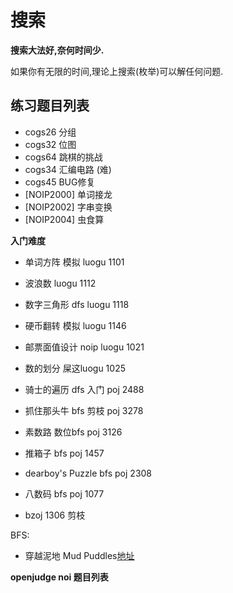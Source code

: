 # 搜索

**搜索大法好,奈何时间少.**

如果你有无限的时间,理论上搜索(枚举)可以解任何问题.


## 练习题目列表

 - cogs26 分组
 - cogs32 位图
 - cogs64 跳棋的挑战
 - cogs34 汇编电路 (难)
 - cogs45 BUG修复
 - [NOIP2000] 单词接龙
 - [NOIP2002] 字串变换
 - [NOIP2004] 虫食算


**入门难度**

 - 单词方阵 模拟 luogu 1101
 - 波浪数  luogu 1112
 - 数字三角形 dfs luogu 1118
 - 硬币翻转 模拟 luogu 1146
 - 邮票面值设计 noip luogu 1021
 - 数的划分 屎这luogu 1025




 - 骑士的遍历 dfs 入门 poj 2488
 - 抓住那头牛 bfs 剪枝 poj 3278
 - 素数路    数位bfs poj 3126
 - 推箱子    bfs  poj 1457
 - dearboy's Puzzle bfs poj 2308
 - 八数码  bfs  poj 1077
 -  bzoj 1306 剪枝

BFS:

 - 穿越泥地 Mud Puddles[地址](https://vjudge.net/problem/POJ-3626)

**openjudge noi  题目列表**
